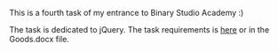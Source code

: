 ﻿This is a fourth task of my entrance to Binary Studio Academy :)

The task is dedicated to jQuery. The task requirements is <a href="https://docs.google.com/document/d/176KJjpd2aHX50QAVZcJJilVIPX9A7i0_mTYGBosy1i0/edit">here</a> or in the Goods.docx file.


